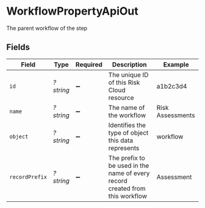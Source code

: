 # WorkflowPropertyApiOut

The parent workflow of the step


## Fields

| Field                                                                        | Type                                                                         | Required                                                                     | Description                                                                  | Example                                                                      |
| ---------------------------------------------------------------------------- | ---------------------------------------------------------------------------- | ---------------------------------------------------------------------------- | ---------------------------------------------------------------------------- | ---------------------------------------------------------------------------- |
| `id`                                                                         | *?string*                                                                    | :heavy_minus_sign:                                                           | The unique ID of this Risk Cloud resource                                    | a1b2c3d4                                                                     |
| `name`                                                                       | *?string*                                                                    | :heavy_minus_sign:                                                           | The name of the workflow                                                     | Risk Assessments                                                             |
| `object`                                                                     | *?string*                                                                    | :heavy_minus_sign:                                                           | Identifies the type of object this data represents                           | workflow                                                                     |
| `recordPrefix`                                                               | *?string*                                                                    | :heavy_minus_sign:                                                           | The prefix to be used in the name of every record created from this workflow | Assessment                                                                   |